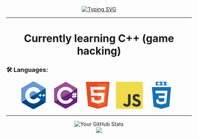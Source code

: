 <div align="center">
  <a href="https://git.io/typing-svg">
    <img src="https://readme-typing-svg.demolab.com?font=Fira+Code&pause=1000&color=F70000&width=435&lines=Hi%2C+im+malloc2k" alt="Typing SVG" />
  </a>
</div>

---

<div align="center">

  # Currently learning C++ (game hacking)

</div>

### :hammer_and_wrench: Languages:

<div align="center">
  <img src="https://github.com/devicons/devicon/blob/master/icons/cplusplus/cplusplus-original.svg" title="C++" alt="C++" width="75" height="75"/>&nbsp;&nbsp; 
  <img src="https://github.com/devicons/devicon/blob/master/icons/csharp/csharp-original.svg" title="C#" alt="C#" width="75" height="75"/>&nbsp;&nbsp;
  <img src="https://github.com/devicons/devicon/blob/master/icons/html5/html5-original.svg" title="HTML5" alt="HTML" width="75" height="75"/>&nbsp;&nbsp;
  <img src="https://github.com/devicons/devicon/blob/master/icons/javascript/javascript-original.svg" title="JavaScript" alt="JavaScript" width="75" height="75"/>&nbsp;&nbsp;  
  <img src="https://github.com/devicons/devicon/blob/master/icons/css3/css3-plain-wordmark.svg" title="CSS3" alt="CSS" width="75" height="75"/>&nbsp;&nbsp;    
</div>

--- 

<div align="center">
  <img src="https://github-readme-stats.vercel.app/api?username=malloc2k&show_icons=true&hide_title=true&hide=prs&count_private=true&include_all_commits=true&hide_border=true&theme=transparent" alt="Your GitHub Stats" />
</div>

<div align="center">
  <img src="https://komarev.com/ghpvc/?username=malloc2k"/>
</div>
